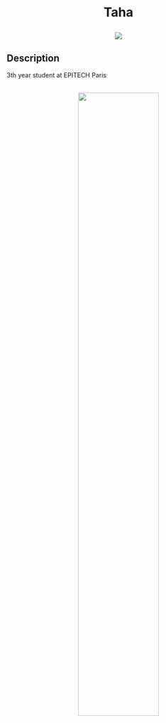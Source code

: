 <h1><p align="center">Taha</p> 

<!-- <p align="center">
    <a href="https://github.com/Tahalani">
        <img src="https://gpvc.arturio.dev/Tahalani">
    </a>
</p> -->

<p align="center">
    <a href="https://www.linkedin.com/in/taha-alani/">
        <img src="https://img.shields.io/badge/LinkedIn-0077B5?style=for-the-badge&logo=linkedin&logoColor=white">
    </a>
</p>

## Description
3th year student at EPITECH Paris

<p align='center'>
  <br/>
  <img src="https://github-readme-stats.vercel.app/api/top-langs/?username=Tahalani&theme=radical&layout=compact&langs_count=6" width="60%" />
</p>

